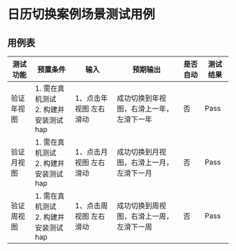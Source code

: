 # 日历切换案例场景测试用例

## 用例表

| 测试功能  | 预置条件                                          | 输入           | 预期输出                 | 是否自动 | 测试结果 |
|-------|-----------------------------------------------|--------------|----------------------|------|------|
| 验证年视图 | 1. 需在真机测试 <br/> 2. 构建并安装测试hap <br/> | 1、点击年视图 左右滑动 | 成功切换到年视图，右滑上一年，左滑下一年 | 否    | Pass |
| 验证月视图 | 1. 需在真机测试 <br/> 2. 构建并安装测试hap <br/> | 1、点击月视图 左右滑动     | 成功切换到月视图，右滑上一月，左滑下一月 | 否    | Pass |
| 验证周视图 | 1. 需在真机测试 <br/> 2. 构建并安装测试hap <br/> | 1、点击周视图 左右滑动     | 成功切换到周视图，右滑上一周，左滑下一周 | 否    | Pass |
